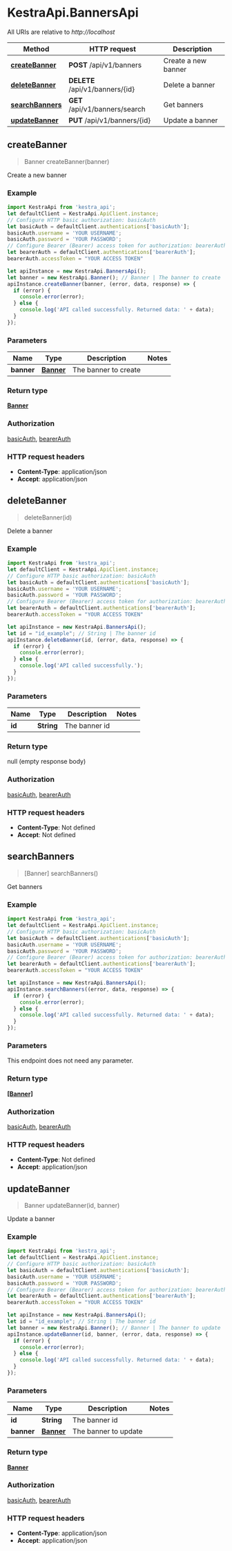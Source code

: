 # KestraApi.BannersApi

All URIs are relative to *http://localhost*

Method | HTTP request | Description
------------- | ------------- | -------------
[**createBanner**](BannersApi.md#createBanner) | **POST** /api/v1/banners | Create a new banner
[**deleteBanner**](BannersApi.md#deleteBanner) | **DELETE** /api/v1/banners/{id} | Delete a banner
[**searchBanners**](BannersApi.md#searchBanners) | **GET** /api/v1/banners/search | Get banners
[**updateBanner**](BannersApi.md#updateBanner) | **PUT** /api/v1/banners/{id} | Update a banner



## createBanner

> Banner createBanner(banner)

Create a new banner

### Example

```javascript
import KestraApi from 'kestra_api';
let defaultClient = KestraApi.ApiClient.instance;
// Configure HTTP basic authorization: basicAuth
let basicAuth = defaultClient.authentications['basicAuth'];
basicAuth.username = 'YOUR USERNAME';
basicAuth.password = 'YOUR PASSWORD';
// Configure Bearer (Bearer) access token for authorization: bearerAuth
let bearerAuth = defaultClient.authentications['bearerAuth'];
bearerAuth.accessToken = "YOUR ACCESS TOKEN"

let apiInstance = new KestraApi.BannersApi();
let banner = new KestraApi.Banner(); // Banner | The banner to create
apiInstance.createBanner(banner, (error, data, response) => {
  if (error) {
    console.error(error);
  } else {
    console.log('API called successfully. Returned data: ' + data);
  }
});
```

### Parameters


Name | Type | Description  | Notes
------------- | ------------- | ------------- | -------------
 **banner** | [**Banner**](Banner.md)| The banner to create | 

### Return type

[**Banner**](Banner.md)

### Authorization

[basicAuth](../README.md#basicAuth), [bearerAuth](../README.md#bearerAuth)

### HTTP request headers

- **Content-Type**: application/json
- **Accept**: application/json


## deleteBanner

> deleteBanner(id)

Delete a banner

### Example

```javascript
import KestraApi from 'kestra_api';
let defaultClient = KestraApi.ApiClient.instance;
// Configure HTTP basic authorization: basicAuth
let basicAuth = defaultClient.authentications['basicAuth'];
basicAuth.username = 'YOUR USERNAME';
basicAuth.password = 'YOUR PASSWORD';
// Configure Bearer (Bearer) access token for authorization: bearerAuth
let bearerAuth = defaultClient.authentications['bearerAuth'];
bearerAuth.accessToken = "YOUR ACCESS TOKEN"

let apiInstance = new KestraApi.BannersApi();
let id = "id_example"; // String | The banner id
apiInstance.deleteBanner(id, (error, data, response) => {
  if (error) {
    console.error(error);
  } else {
    console.log('API called successfully.');
  }
});
```

### Parameters


Name | Type | Description  | Notes
------------- | ------------- | ------------- | -------------
 **id** | **String**| The banner id | 

### Return type

null (empty response body)

### Authorization

[basicAuth](../README.md#basicAuth), [bearerAuth](../README.md#bearerAuth)

### HTTP request headers

- **Content-Type**: Not defined
- **Accept**: Not defined


## searchBanners

> [Banner] searchBanners()

Get banners

### Example

```javascript
import KestraApi from 'kestra_api';
let defaultClient = KestraApi.ApiClient.instance;
// Configure HTTP basic authorization: basicAuth
let basicAuth = defaultClient.authentications['basicAuth'];
basicAuth.username = 'YOUR USERNAME';
basicAuth.password = 'YOUR PASSWORD';
// Configure Bearer (Bearer) access token for authorization: bearerAuth
let bearerAuth = defaultClient.authentications['bearerAuth'];
bearerAuth.accessToken = "YOUR ACCESS TOKEN"

let apiInstance = new KestraApi.BannersApi();
apiInstance.searchBanners((error, data, response) => {
  if (error) {
    console.error(error);
  } else {
    console.log('API called successfully. Returned data: ' + data);
  }
});
```

### Parameters

This endpoint does not need any parameter.

### Return type

[**[Banner]**](Banner.md)

### Authorization

[basicAuth](../README.md#basicAuth), [bearerAuth](../README.md#bearerAuth)

### HTTP request headers

- **Content-Type**: Not defined
- **Accept**: application/json


## updateBanner

> Banner updateBanner(id, banner)

Update a banner

### Example

```javascript
import KestraApi from 'kestra_api';
let defaultClient = KestraApi.ApiClient.instance;
// Configure HTTP basic authorization: basicAuth
let basicAuth = defaultClient.authentications['basicAuth'];
basicAuth.username = 'YOUR USERNAME';
basicAuth.password = 'YOUR PASSWORD';
// Configure Bearer (Bearer) access token for authorization: bearerAuth
let bearerAuth = defaultClient.authentications['bearerAuth'];
bearerAuth.accessToken = "YOUR ACCESS TOKEN"

let apiInstance = new KestraApi.BannersApi();
let id = "id_example"; // String | The banner id
let banner = new KestraApi.Banner(); // Banner | The banner to update
apiInstance.updateBanner(id, banner, (error, data, response) => {
  if (error) {
    console.error(error);
  } else {
    console.log('API called successfully. Returned data: ' + data);
  }
});
```

### Parameters


Name | Type | Description  | Notes
------------- | ------------- | ------------- | -------------
 **id** | **String**| The banner id | 
 **banner** | [**Banner**](Banner.md)| The banner to update | 

### Return type

[**Banner**](Banner.md)

### Authorization

[basicAuth](../README.md#basicAuth), [bearerAuth](../README.md#bearerAuth)

### HTTP request headers

- **Content-Type**: application/json
- **Accept**: application/json

